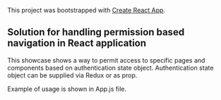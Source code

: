 This project was bootstrapped with [Create React App](https://github.com/facebook/create-react-app).

## Solution for handling permission based navigation in React application

This showcase shows a way to permit access to specific pages and components based on authentication state object. Authentication state object can be supplied via Redux or as prop. 

Example of usage is shown in App.js file. 


